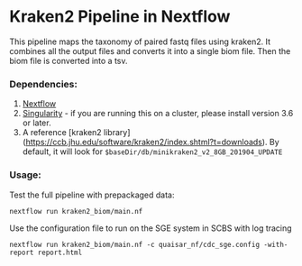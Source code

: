 # Kraken2 Pipeline in Nextflow

This pipeline maps the taxonomy of paired fastq files using kraken2. It combines all the output files and converts it into a single biom file. Then the biom file is converted into a tsv.

### Dependencies:
1. [Nextflow](https://www.nextflow.io/)
2. [Singularity](https://sylabs.io/docs/) - if you are running this on a cluster, please install version 3.6 or later. 
3. A reference [kraken2 library] (https://ccb.jhu.edu/software/kraken2/index.shtml?t=downloads). By default, it will look for `$baseDir/db/minikraken2_v2_8GB_201904_UPDATE`

### Usage: 
Test the full pipeline with prepackaged data:
```
nextflow run kraken2_biom/main.nf 
```

Use the configuration file to run on the SGE system in SCBS with log tracing 
```
nextflow run kraken2_biom/main.nf -c quaisar_nf/cdc_sge.config -with-report report.html
```

